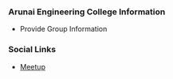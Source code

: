 ### Arunai Engineering College Information
* Provide Group Information

### Social Links
* [Meetup](#)


